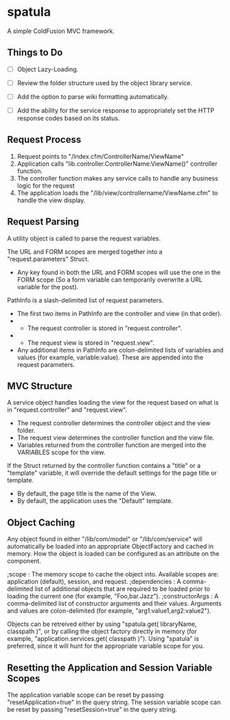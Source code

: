 spatula
=======

A simple ColdFusion MVC framework.


Things to Do
------------
* [ ] Object Lazy-Loading.
* [ ] Review the folder structure used by the object library service.
* [ ] Add the option to parse wiki formatting automatically.
* [ ] Add the ability for the service response to appropriately set the HTTP response codes based on its status.


Request Process
---------------
1. Request points to "/Index.cfm/ControllerName/ViewName"
2. Application calls "lib.controller.ControllerName:ViewName()" controller function.
3. The controller function makes any service calls to handle any business logic for the request
4. The application loads the "/lib/view/controllername/ViewName.cfm" to handle the view display.


Request Parsing
---------------
A utility object is called to parse the request variables.

The URL and FORM scopes are merged together into a "request.parameters" Struct.

* Any key found in both the URL and FORM scopes will use the one in the FORM scope (So a form variable can temporarily overwrite a URL variable for the post).

PathInfo is a slash-delimited list of request parameters.

* The first two items in PathInfo are the controller and view (in that order).
* * The request controller is stored in "request.controller".
* * The request view is stored in "request.view".
* Any additional items in PathInfo are colon-delimited lists of variables and values (for example, variable:value). These are appended into the request parameters.


MVC Structure
-------------
A service object handles loading the view for the request based on what is in "request.controller" and "request.view".

* The request controller determines the controller object and the view folder.
* The request view determines the controller function and the view file.
* Variables returned from the controller function are merged into the VARIABLES scope for the view.

If the Struct returned by the controller function contains a "title" or a "template" variable, it will override the default settings for the page title or template.

* By default, the page title is the name of the View.
* By default, the application uses the "Default" template.


Object Caching
--------------
Any object found in either "/lib/com/model" or "/lib/com/service" will automatically be loaded into an appropriate ObjectFactory and cached in memory.
How the object is loaded can be configured as an attribute on the component.

;scope
: The memory scope to cache the object into. Available scopes are: application (default), session, and request.
;dependencies
: A comma-delimited list of additional objects that are required to be loaded prior to loading the current one (for example, "Foo,bar.Jazz").
;constructorArgs
: A comma-delimited list of constructor arguments and their values. Arguments and values are colon-delimited (for example, "arg1:value1,arg2:value2").

Objects can be retreived either by using "spatula.get( libraryName, classpath )", or by calling the object factory directly in memory (for example, "application.services.get( classpath )").
Using "spatula" is preferred, since it will hunt for the appropriate variable scope for you.


Resetting the Application and Session Variable Scopes
-----------------------------------------------------
The application variable scope can be reset by passing "resetApplication=true" in the query string.
The session variable scope can be reset by passing "resetSession=true" in the query string.